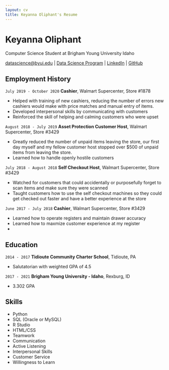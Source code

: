 ```yaml
---
layout: cv
title: Keyanna Oliphant's Resume
---
```

# Keyanna Oliphant
Computer Science Student at Brigham Young University Idaho

<div id="webaddress">
<a href="datascience@byui.edu">datascience@byui.edu</a>
| <a href="https://byuidatascience.github.io/development.html">Data Science Program</a>
| <a href="https://www.linkedin.com/groups/13537407/">LinkedIn</a>
| <a href="https://github.com/byuids-resumes">GitHub</a>
</div>

<!-- https://www.monique.tech/the-art-of-markdown -->
## Employment History
`July 2019 - October 2020`
__Cashier__, Walmart Supercenter, Store #1878
- Helped with training of new cashiers, reducing the number of errors new cashiers would make with price matches and manual entry of items.
- Developed interpersonal skills by communicating with customers
- Reinforced the skill of helping and calming customers who were upset

`August 2018 - July 2019`
__Asset Protection Customer Host__, Walmart Supercenter, Store #3429
- Greatly reduced the number of unpaid items leaving the store, our first day myself and my fellow customer host stopped over $500 of unpaid items from leaving the store.
- Learned how to handle openly hostile customers 

`July 2018 - August 2018`
__Self Checkout Host__, Walmart Supercenter, Store #3429
- Watched for customers that could accidentally or purposefully forget to scan items and make sure they were scanned
- Taught customers how to use the self checkout machines so they could get checked out faster and have a better experience at the store

`June 2017 - July 2018`
__Cashier__, Walmart Supercenter, Store #3429
- Learned how to operate registers and maintain drawer accuracy
- Learned how to maxmize customer experience at my register
- 
## Education

`2014 - 2017`
__Tidioute Community Charter School__, Tidioute, PA

- Salutatorian with weighted GPA of 4.5

`2017 - 2021`
__Brigham Young University - Idaho__, Rexburg, ID

-  3.302 GPA

## Skills
- Python
- SQL (Oracle or MySQL)
- R Studio
- HTML/CSS
- Teamwork
- Communication
- Active Listening
- Interpersonal Skills
- Customer Service
- Willingness to Learn

<!-- ### Footer

Last updated: May 2013 -->


